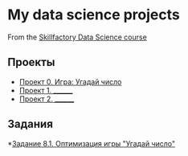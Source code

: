 # My data science projects
From the [Skillfactory Data Science course](https://skillfactory.ru/data-scientist-pro)

## Проекты

* [Проект 0. Игра: Угадай число](https://github.com/AlAnKazarin/sf_data_science/tree/main/project_0)
* [Проект 1. ______](___)
* [Проект 2. ______](___)

## Задания

*[Задание 8.1. Оптимизация игры "Угадай число"](https://github.com/AlAnKazarin/sf_data_science/tree/main/task_8)